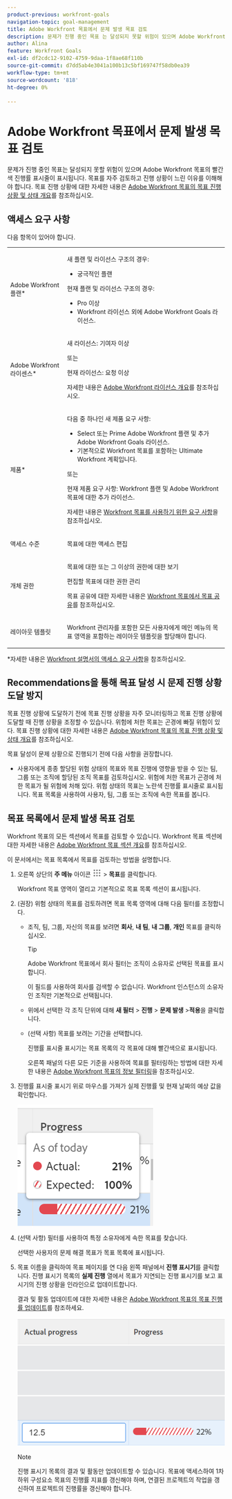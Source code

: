 ```yaml
---
product-previous: workfront-goals
navigation-topic: goal-management
title: Adobe Workfront 목표에서 문제 발생 목표 검토
description: 문제가 진행 중인 목표 는 달성되지 못할 위험이 있으며 Adobe Workfront 목표의 빨간색 진행률 표시줄에 표시됩니다. 목표를 자주 검토하고 진행 상황이 느린 이유를 이해해야 합니다.
author: Alina
feature: Workfront Goals
exl-id: df2cdc12-9102-4759-9daa-1f8ae68f110b
source-git-commit: d7dd5ab4e3041a100b13c5bf169747f58db0ea39
workflow-type: tm+mt
source-wordcount: '818'
ht-degree: 0%

---
```


# Adobe Workfront 목표에서 문제 발생 목표 검토

<!--
<p>(NOTE: the status of goals in "red" used to be called At Risk. Now, it is "in trouble") </p>
-->

문제가 진행 중인 목표는 달성되지 못할 위험이 있으며 Adobe Workfront 목표의 빨간색 진행률 표시줄이 표시됩니다. 목표를 자주 검토하고 진행 상황이 느린 이유를 이해해야 합니다. 목표 진행 상황에 대한 자세한 내용은 [Adobe Workfront 목표의 목표 진행 상황 및 상태 개요](../../workfront-goals/goal-management/calculate-goal-progress.md)를 참조하십시오.

## 액세스 요구 사항

다음 항목이 있어야 합니다.

<table style="table-layout:auto">
<col>
</col>
<col>
</col>
<tbody>
 <tr> 
   <td role="rowheader">Adobe Workfront 플랜*</td> 
   <td> 
   <p>새 플랜 및 라이선스 구조의 경우:
  <ul><li>궁극적인 플랜 </li></ul>
   </p>
<p>현재 플랜 및 라이선스 구조의 경우: 
<ul><li> Pro 이상 </li>
  <li>Workfront 라이선스 외에 Adobe Workfront Goals 라이선스.</li></ul></p>
   </td> 
  </tr>
 <tr>
 <td role="rowheader">Adobe Workfront 라이센스*</td>
 <td>
 <p>새 라이선스: 기여자 이상</p>
 또는
 <p>현재 라이선스: 요청 이상</p> <p>자세한 내용은 <a href="../../administration-and-setup/add-users/access-levels-and-object-permissions/wf-licenses.md" class="MCXref xref">Adobe Workfront 라이선스 개요</a>를 참조하십시오.</p> </td>
 </tr>
 <tr>
 <td role="rowheader">제품*</td>
 <td>
 <p> 다음 중 하나인 새 제품 요구 사항: </p>
<ul>
<li>Select 또는 Prime Adobe Workfront 플랜 및 추가 Adobe Workfront Goals 라이선스.</li>
<li>기본적으로 Workfront 목표를 포함하는 Ultimate Workfront 계획입니다. </li></ul>
 <p>또는</p>
 <p>현재 제품 요구 사항: Workfront 플랜 및 Adobe Workfront 목표에 대한 추가 라이선스. </p> <p>자세한 내용은 <a href="../../workfront-goals/goal-management/access-needed-for-wf-goals.md" class="MCXref xref">Workfront 목표를 사용하기 위한 요구 사항</a>을 참조하십시오. </p> </td>
 </tr>
 <tr>
 <td role="rowheader">액세스 수준</td>
 <td> <p>목표에 대한 액세스 편집</p></td>
 </tr>
 <tr data-mc-conditions="">
 <td role="rowheader">개체 권한</td>
 <td>
  <div>
  <p>목표에 대한 또는 그 이상의 권한에 대한 보기</p>
  <p>편집할 목표에 대한 권한 관리</p>
  <p>목표 공유에 대한 자세한 내용은 <a href="../../workfront-goals/workfront-goals-settings/share-a-goal.md" class="MCXref xref">Workfront 목표에서 목표 공유</a>를 참조하십시오. </p>
  </div> </td>
 </tr>
 <tr>
   <td role="rowheader"><p>레이아웃 템플릿</p></td>
   <td> <p>Workfront 관리자를 포함한 모든 사용자에게 메인 메뉴의 목표 영역을 포함하는 레이아웃 템플릿을 할당해야 합니다. </p>  
</td>
  </tr>
</tbody>
</table>

*자세한 내용은 [Workfront 설명서의 액세스 요구 사항](/help/quicksilver/administration-and-setup/add-users/access-levels-and-object-permissions/access-level-requirements-in-documentation.md)을 참조하십시오.

## Recommendations을 통해 목표 달성 시 문제 진행 상황 도달 방지

목표 진행 상황에 도달하기 전에 목표 진행 상황을 자주 모니터링하고 목표 진행 상황에 도달할 때 진행 상황을 조정할 수 있습니다. 위험에 처한 목표는 곤경에 빠질 위험이 있다. 목표 진행 상황에 대한 자세한 내용은 [Adobe Workfront 목표의 목표 진행 상황 및 상태 개요](../../workfront-goals/goal-management/calculate-goal-progress.md)를 참조하십시오.

목표 달성이 문제 상황으로 진행되기 전에 다음 사항을 권장합니다.

* 사용자에게 종종 할당된 위험 상태의 목표와 목표 진행에 영향을 받을 수 있는 팀, 그룹 또는 조직에 할당된 조직 목표를 검토하십시오. 위험에 처한 목표가 곤경에 처한 목표가 될 위험에 처해 있다. 위험 상태의 목표는 노란색 진행률 표시줄로 표시됩니다. 목표 목록을 사용하여 사용자, 팀, 그룹 또는 조직에 속한 목표를 봅니다.


## 목표 목록에서 문제 발생 목표 검토

Workfront 목표의 모든 섹션에서 목표를 검토할 수 있습니다. Workfront 목표 섹션에 대한 자세한 내용은 [Adobe Workfront 목표 섹션 개요](../../workfront-goals/goal-review-and-workfront-goals-sections/overview-of-wf-goals-sections.md)를 참조하십시오.

이 문서에서는 목표 목록에서 목표를 검토하는 방법을 설명합니다.

1. 오른쪽 상단의 **주 메뉴** 아이콘 ![](assets/main-menu-icon.png) > **목표**&#x200B;를 클릭합니다.

   <!-- Add this when Shell is available to all: or (if available), click the **Main Menu** icon ![Main menu icon](../goal-management/assets/three-line-main-menu-icon.png) in the upper-left corner)
   -->

   Workfront 목표 영역이 열리고 기본적으로 목표 목록 섹션이 표시됩니다.

1. (권장) 위험 상태의 목표를 검토하려면 목표 목록 영역에 대해 다음 필터를 조정합니다.

   * 조직, 팀, 그룹, 자신의 목표를 보려면 **회사**, **내 팀**, **내 그룹**, **개인** 목표를 클릭하십시오.

     >[!TIP]
     >
     >Adobe Workfront 목표에서 회사 필터는 조직이 소유자로 선택된 목표를 표시합니다.
     >
     >
     >이 필드를 사용하여 회사를 검색할 수 없습니다. Workfront 인스턴스의 소유자인 조직만 기본적으로 선택됩니다.

   * 위에서 선택한 각 조직 단위에 대해 **새 필터** > **진행** > **문제 발생** >**적용**&#x200B;을 클릭합니다.
   * (선택 사항) 목표를 보려는 기간을 선택합니다.

     진행률 표시줄 표시기는 목표 목록의 각 목표에 대해 빨간색으로 표시됩니다.

     오른쪽 패널의 다른 모든 기준을 사용하여 목표를 필터링하는 방법에 대한 자세한 내용은 [Adobe Workfront 목표의 정보 필터링](../../workfront-goals/goal-management/filter-information-wf-goals.md)을 참조하십시오.

1. 진행률 표시줄 표시기 위로 마우스를 가져가 실제 진행률 및 현재 날짜의 예상 값을 확인합니다.

   ![](assets/goal-progress-hover-over-detail-unshimmed.png)

1. (선택 사항) 필터를 사용하여 특정 소유자에게 속한 목표를 찾습니다.

   선택한 사용자의 문제 해결 목표가 목표 목록에 표시됩니다.

1. 목표 이름을 클릭하여 목표 페이지를 연 다음 왼쪽 패널에서 **진행 표시기**&#x200B;를 클릭합니다. 진행 표시기 목록의 **실제 진행** 열에서 목표가 지연되는 진행 표시기를 보고 표시기의 진행 상황을 인라인으로 업데이트합니다.

   결과 및 활동 업데이트에 대한 자세한 내용은 [Adobe Workfront 목표의 목표 진행률 업데이트](../goal-review-and-workfront-goals-sections/check-in-goals.md)를 참조하세요.

   ![](assets/actual-progress-editable-column-in-indicator-list-unshimmed.png)

   >[!NOTE]
   >
   >진행 표시기 목록의 결과 및 활동만 업데이트할 수 있습니다. 목표에 액세스하여 1차 하위 구성요소 목표의 진행률 지표를 갱신해야 하며, 연결된 프로젝트의 작업을 갱신하여 프로젝트의 진행률을 갱신해야 합니다.


